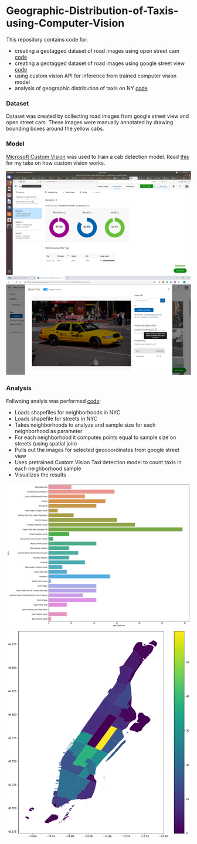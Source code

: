 # Geographic-Distribution-of-Taxis-using-Computer-Vision


This repository contains code for:
- creating a geotagged dataset of road images using open street cam [code](https://github.com/muaz-urwa/Geographic-Distribution-of-Taxis-using-Computer-Vision/blob/master/Create%20Image%20Dataset%20from%20Open%20Street%20Cam.ipynb)
- creating a geotagged dataset of road images using google street view [code](https://github.com/muaz-urwa/Geographic-Distribution-of-Taxis-using-Computer-Vision/blob/master/Create%20image%20Dataset%20from%20Google%20Street%20View.ipynb)
- using custom vision API for inference from trained computer vision model
- analysis of geographic distribution of taxis on NY [code](https://github.com/muaz-urwa/Geographic-Distribution-of-Taxis-using-Computer-Vision/blob/master/Geographic%20Distribution%20of%20Taxis%20NYC.ipynb)

### Dataset
Dataset was created by collecting road images from google street view and open street cam. These images were manually annotated by drawing bounding boxes around the yellow cabs.

### Model
[Microsoft Custom Vision](https://azure.microsoft.com/en-us/services/cognitive-services/custom-vision-service/) was used to train a cab detection model. Read [this](https://github.com/muaz-urwa/Geographic-Distribution-of-Taxis-using-Computer-Vision/blob/master/Custom%20Vision%20Service.pdf) for my take on how custom vision works. 

<img src="Manhattan_Model.jpg">

<img src="Test_Model.jpg">

### Analysis

Follwoing analyis was performed [code](https://github.com/muaz-urwa/Geographic-Distribution-of-Taxis-using-Computer-Vision/blob/master/Geographic%20Distribution%20of%20Taxis%20NYC.ipynb):

- Loads shapefiles for neighborhoods in NYC
- Loads shapefile for streets in NYC
- Takes neighborhoods to analyze and sample size for each neighborhood as parameter
- For each neighborhood it computes points equal to sample size on streets (using spatial join)
- Pulls out the images for selected geocoordinates from google street view
- Uses pretrained Custom Vision Taxi detection model to count taxis in each neighborhood sample
- Visualizes the results



<img src="count.png">

<img src="geo.png">

